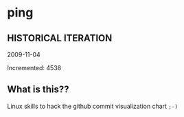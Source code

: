 # ping

## HISTORICAL ITERATION
2009-11-04

Incremented: 4538

## What is this?? 
Linux skills to hack the github commit visualization chart `;-)`
